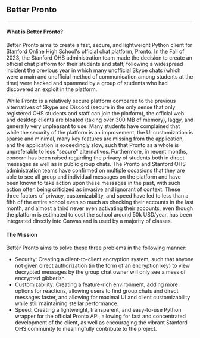 ## Better Pronto

----

#### What is Better Pronto?
Better Pronto aims to create a fast, secure, and lightweight Python client for Stanford Online High School's official chat platform, Pronto. In the Fall of 2023, the Stanford OHS administration team made the decision to create an official chat platform for their students and staff, following a widespread incident the previous year in which many unofficial Skype chats (which were a main and unofficial method of communication among students at the time) were hacked and spammed by a group of students who had discovered an exploit in the platform.

While Pronto is a relatively secure platform compared to the previous alternatives of Skype and Discord (secure in the only sense that only registered OHS students and staff can join the platform), the official web and desktop clients are bloated (taking over 300 MB of memory), laggy, and generally very unpleasant to use. Many students have complained that while the security of the platform is an improvement, the UI customization is sparse and minimal, many key features are missing from the application, and the application is exceedingly slow, such that Pronto as a whole is unpreferable to less "secure" alternatives. Furthermore, in recent months, concern has been raised regarding the privacy of students both in direct messages as well as in public group chats. The Pronto and Stanford OHS administration teams have confirmed on multiple occasions that they are able to see all group and individual messages on the platform and have been known to take action upon these messages in the past, with such action often being criticized as invasive and ignorant of context. These three factors of privacy, customizability, and speed have led to less than a fifth of the entire school even so much as checking their accounts in the last month, and almost a third never even activating their accounts, even though the platform is estimated to cost the school around 50k USD/year, has been integrated directly into Canvas and is used by a majority of classes.

#### The Mission
Better Pronto aims to solve these three problems in the following manner:

- Security: Creating a client-to-client encryption system, such that anyone not given direct authorization (in the form of an encryption key) to view decrypted messages by the group chat owner will only see a mess of encrypted gibberish.
- Customizability: Creating a feature-rich environment, adding more options for reactions, allowing users to find group chats and direct messages faster, and allowing for maximal UI and client customizability while still maintaining stellar performance.
- Speed: Creating a lightweight, transparent, and easy-to-use Python wrapper for the official Pronto API, allowing for fast and concentrated development of the client, as well as encouraging the vibrant Stanford OHS community to meaningfully contribute to the project.
